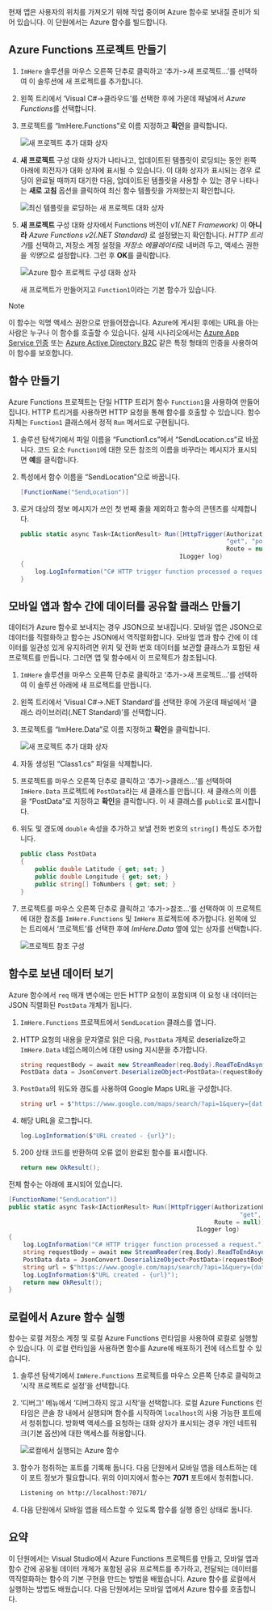 현재 앱은 사용자의 위치를 가져오기 위해 작업 중이며 Azure 함수로 보내질 준비가 되어 있습니다. 이 단원에서는 Azure 함수를 빌드합니다.

## <a name="create-an-azure-functions-project"></a>Azure Functions 프로젝트 만들기

1. `ImHere` 솔루션을 마우스 오른쪽 단추로 클릭하고 ‘추가->새 프로젝트...’를 선택하여 이 솔루션에 새 프로젝트를 추가합니다.

1. 왼쪽 트리에서 ‘Visual C#->클라우드’를 선택한 후에 가운데 패널에서 *Azure Functions*를 선택합니다.

1. 프로젝트를 “ImHere.Functions”로 이름 지정하고 **확인**을 클릭합니다.

    ![새 프로젝트 추가 대화 상자](../media/5-add-new-functions-project.png)

1. **새 프로젝트** 구성 대화 상자가 나타나고, 업데이트된 템플릿이 로딩되는 동안 왼쪽 아래에 회전자가 대화 상자에 표시될 수 있습니다. 이 대화 상자가 표시되는 경우 로딩이 완료될 때까지 대기한 다음, 업데이트된 템플릿을 사용할 수 있는 경우 나타나는 **새로 고침** 옵션을 클릭하여 최신 함수 템플릿을 가져왔는지 확인합니다.

    ![최신 템플릿을 로딩하는 새 프로젝트 대화 상자](../media/5-loading-templates.png)

1. **새 프로젝트** 구성 대화 상자에서 Functions 버전이 _v1(.NET Framework)_ 이 **아니라** *Azure Functions v2(.NET Standard)* 로 설정됐는지 확인합니다. *HTTP 트리거*를 선택하고, 저장소 계정 설정을 *저장소 에뮬레이터*로 내버려 두고, 액세스 권한을 *익명*으로 설정합니다. 그런 후 **OK**를 클릭합니다.

    ![Azure 함수 프로젝트 구성 대화 상자](../media/5-configure-trigger.png)

    새 프로젝트가 만들어지고 `Function1`이라는 기본 함수가 있습니다.

> [!NOTE]
> 이 함수는 익명 액세스 권한으로 만들어졌습니다. Azure에 게시된 후에는 URL을 아는 사람은 누구나 이 함수를 호출할 수 있습니다. 실제 시나리오에서는 [Azure App Service 인증](https://docs.microsoft.com/azure/app-service/app-service-authentication-overview?azure-portal=true) 또는 [Azure Active Directory B2C](https://docs.microsoft.com/azure/active-directory-b2c?azure-portal=true) 같은 특정 형태의 인증을 사용하여 이 함수를 보호합니다.

## <a name="create-the-function"></a>함수 만들기

Azure Functions 프로젝트는 단일 HTTP 트리거 함수 `Function1`을 사용하여 만들어집니다. HTTP 트리거를 사용하면 HTTP 요청을 통해 함수를 호출할 수 있습니다. 함수 자체는 `Function1` 클래스에서 정적 `Run` 메서드로 구현됩니다.

1. 솔루션 탐색기에서 파일 이름을 “Function1.cs”에서 “SendLocation.cs”로 바꿉니다. 코드 요소 `Function1`에 대한 모든 참조의 이름을 바꾸라는 메시지가 표시되면 **예**를 클릭합니다.

1. 특성에서 함수 이름을 “SendLocation”으로 바꿉니다.

    ```cs
    [FunctionName("SendLocation")]
    ```

1. 로거 대상의 정보 메시지가 쓰인 첫 번째 줄을 제외하고 함수의 콘텐츠를 삭제합니다.

    ```cs
    public static async Task<IActionResult> Run([HttpTrigger(AuthorizationLevel.Anonymous,
                                                             "get", "post",
                                                             Route = null)]HttpRequestMessage req,
                                                ILogger log)
    {
        log.LogInformation("C# HTTP trigger function processed a request.");
    }
    ```

## <a name="create-a-class-to-share-data-between-the-mobile-app-and-function"></a>모바일 앱과 함수 간에 데이터를 공유할 클래스 만들기

데이터가 Azure 함수로 보내지는 경우 JSON으로 보내집니다. 모바일 앱은 JSON으로 데이터를 직렬화하고 함수는 JSON에서 역직렬화합니다. 모바일 앱과 함수 간에 이 데이터를 일관성 있게 유지하려면 위치 및 전화 번호 데이터를 보관할 클래스가 포함된 새 프로젝트를 만듭니다. 그러면 앱 및 함수에서 이 프로젝트가 참조됩니다.

1. `ImHere` 솔루션을 마우스 오른쪽 단추로 클릭하고 ‘추가->새 프로젝트...’를 선택하여 이 솔루션 아래에 새 프로젝트를 만듭니다.

1. 왼쪽 트리에서 ‘Visual C#->.NET Standard’를 선택한 후에 가운데 패널에서 ‘클래스 라이브러리(.NET Standard)’를 선택합니다.

1. 프로젝트를 “ImHere.Data”로 이름 지정하고 **확인**을 클릭합니다.

    ![새 프로젝트 추가 대화 상자](../media/5-add-new-net-standard-project.png)

1. 자동 생성된 “Class1.cs” 파일을 삭제합니다.

1. 프로젝트를 마우스 오른쪽 단추로 클릭하고 ‘추가->클래스...’를 선택하여 `ImHere.Data` 프로젝트에 `PostData`라는 새 클래스를 만듭니다. 새 클래스의 이름을 “PostData”로 지정하고 **확인**을 클릭합니다. 이 새 클래스를 `public`로 표시합니다.

1. 위도 및 경도에 `double` 속성을 추가하고 보낼 전화 번호의 `string[]` 특성도 추가합니다.

    ```cs
    public class PostData
    {
        public double Latitude { get; set; }
        public double Longitude { get; set; }
        public string[] ToNumbers { get; set; }
    }
    ```

1. 프로젝트를 마우스 오른쪽 단추로 클릭하고 ‘추가->참조...’를 선택하여 이 프로젝트에 대한 참조를 `ImHere.Functions` 및 `ImHere` 프로젝트에 추가합니다. 왼쪽에 있는 트리에서 ‘프로젝트’를 선택한 후에 *ImHere.Data* 옆에 있는 상자를 선택합니다.

    ![프로젝트 참조 구성](../media/5-configure-project-references.png)

## <a name="read-the-data-sent-to-the-function"></a>함수로 보낸 데이터 보기

Azure 함수에서 `req` 매개 변수에는 만든 HTTP 요청이 포함되며 이 요청 내 데이터는 JSON 직렬화된 `PostData` 개체가 됩니다.

1. `ImHere.Functions` 프로젝트에서 `SendLocation` 클래스를 엽니다.

1. HTTP 요청의 내용을 문자열로 읽은 다음, `PostData` 개체로 deserialize하고 `ImHere.Data` 네임스페이스에 대한 using 지시문을 추가합니다.

    ```cs
    string requestBody = await new StreamReader(req.Body).ReadToEndAsync();
    PostData data = JsonConvert.DeserializeObject<PostData>(requestBody);
    ```

1. `PostData`의 위도와 경도를 사용하여 Google Maps URL을 구성합니다.

   ```cs
   string url = $"https://www.google.com/maps/search/?api=1&query={data.Latitude},{data.Longitude}";
   ```

1. 해당 URL을 로그합니다.

    ```cs
    log.LogInformation($"URL created - {url}");
    ```

1. 200 상태 코드를 반환하여 오류 없이 완료된 함수를 표시합니다.

    ```cs
    return new OkResult();
    ```

전체 함수는 아래에 표시되어 있습니다.

```cs
[FunctionName("SendLocation")]
public static async Task<IActionResult> Run([HttpTrigger(AuthorizationLevel.Anonymous,
                                                                "get", "post",
                                                         Route = null)]HttpRequest req,
                                                    ILogger log)
{
    log.LogInformation("C# HTTP trigger function processed a request.");
    string requestBody = await new StreamReader(req.Body).ReadToEndAsync();
    PostData data = JsonConvert.DeserializeObject<PostData>(requestBody);
    string url = $"https://www.google.com/maps/search/?api=1&query={data.Latitude},{data.Longitude}";
    log.LogInformation($"URL created - {url}");
    return new OkResult();
}
```

## <a name="run-the-azure-function-locally"></a>로컬에서 Azure 함수 실행

함수는 로컬 저장소 계정 및 로컬 Azure Functions 런타임을 사용하여 로컬로 실행할 수 있습니다. 이 로컬 런타임을 사용하면 함수를 Azure에 배포하기 전에 테스트할 수 있습니다.

1. 솔루션 탐색기에서 `ImHere.Functions` 프로젝트를 마우스 오른쪽 단추로 클릭하고 ‘시작 프로젝트로 설정’을 선택합니다.

1. ‘디버그’ 메뉴에서 ‘디버그하지 않고 시작’을 선택합니다. 로컬 Azure Functions 런타임은 콘솔 창 내에서 실행되며 함수를 시작하여 `localhost`의 사용 가능한 포트에서 청취합니다. 방화벽 액세스를 요청하는 대화 상자가 표시되는 경우 개인 네트워크(기본 옵션)에 대한 액세스를 허용합니다.

    ![로컬에서 실행되는 Azure 함수](../media/5-function-running-locally.png)

1. 함수가 청취하는 포트를 기록해 둡니다. 다음 단원에서 모바일 앱을 테스트하는 데 이 포트 정보가 필요합니다. 위의 이미지에서 함수는 **7071** 포트에서 청취합니다.

    ```sh
    Listening on http://localhost:7071/
    ```

1. 다음 단원에서 모바일 앱을 테스트할 수 있도록 함수를 실행 중인 상태로 둡니다.

## <a name="summary"></a>요약

이 단원에서는 Visual Studio에서 Azure Functions 프로젝트를 만들고, 모바일 앱과 함수 간에 공유될 데이터 개체가 포함된 공유 프로젝트를 추가하고, 전달되는 데이터를 역직렬화하는 함수의 기본 구현을 만드는 방법을 배웠습니다. Azure 함수를 로컬에서 실행하는 방법도 배웠습니다. 다음 단원에서는 모바일 앱에서 Azure 함수를 호출합니다.